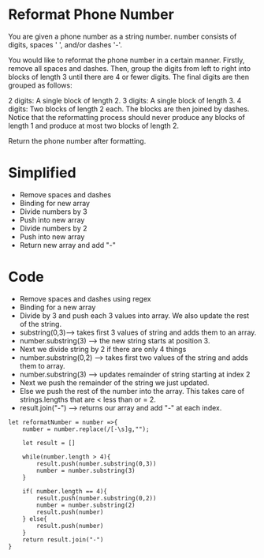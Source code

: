 # Reformat Phone Number
You are given a phone number as a string number. number consists of digits, spaces ' ', and/or dashes '-'.

You would like to reformat the phone number in a certain manner. Firstly, remove all spaces and dashes. Then, group the digits from left to right into blocks of length 3 until there are 4 or fewer digits. The final digits are then grouped as follows:

2 digits: A single block of length 2.
3 digits: A single block of length 3.
4 digits: Two blocks of length 2 each.
The blocks are then joined by dashes. Notice that the reformatting process should never produce any blocks of length 1 and produce at most two blocks of length 2.

Return the phone number after formatting.

 # Simplified
 - Remove spaces and dashes
 - Binding for new array
 - Divide numbers by 3
 - Push into new array
 - Divide numbers by 2
 - Push into new array
 - Return new array and add "-"

 # Code 
 - Remove spaces and dashes using regex
 - Binding for a new array 
 - Divide by 3 and push each 3 values into array. We also update the rest of the string.
 - substring(0,3)--> takes first 3 values of string and adds them to an array.
 - number.substring(3) --> the new string starts at position 3.
 - Next we divide string by 2 if there are only 4 things
 - number.substring(0,2) --> takes first two values of the string and adds them to array.
 - number.substring(3) --> updates remainder of string starting at index 2
 - Next we push the remainder of the string we just updated.
 - Else we push the rest of the number into the array. This takes care of strings.lengths that are < less than or = 2.
 - result.join("-") --> returns our array and add "-" at each index.
 ```
 let reformatNumber = number =>{
     number = number.replace(/[-\s]g,"");

     let result = []

     while(number.length > 4){
         result.push(number.substring(0,3))
         number = number.substring(3)
     }

     if( number.length == 4){
         result.push(number.substring(0,2))
         number = number.substring(2)
         result.push(number)
     } else{
         result.push(number)
     }
     return result.join("-")
 }
 ```